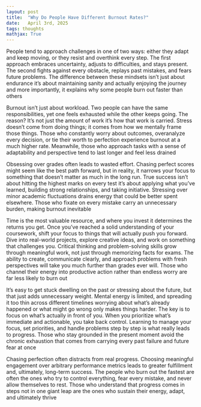 ```yaml
---
layout: post
title:  "Why Do People Have Different Burnout Rates?"
date:   April 3rd, 2025
tags: thoughts
mathjax: True
---
```


People tend to approach challenges in one of two ways: either they adapt and keep moving, or they resist and overthink every step. The first approach embraces uncertainty, adjusts to difficulties, and stays present. The second fights against every obstacle, replays past mistakes, and fears future problems. The difference between these mindsets isn’t just about endurance it’s about maintaining sanity and actually enjoying the journey and more importantly, it explains why some people burn out faster than others

Burnout isn’t just about workload. Two people can have the same responsibilities, yet one feels exhausted while the other keeps going. The reason? It’s not just the amount of work it’s how that work is carried. Stress doesn’t come from doing things; it comes from how we mentally frame those things. Those who constantly worry about outcomes, overanalyze every decision, or tie their worth to perfection experience burnout at a much higher rate. Meanwhile, those who approach tasks with a sense of adaptability and perspective tend to last longer and feel less drained

Obsessing over grades often leads to wasted effort. Chasing perfect scores might seem like the best path forward, but in reality, it narrows your focus to something that doesn’t matter as much in the long run. True success isn’t about hitting the highest marks on every test it’s about applying what you’ve learned, building strong relationships, and taking initiative. Stressing over minor academic fluctuations drains energy that could be better spent elsewhere. Those who fixate on every mistake carry an unnecessary burden, making burnout inevitable

Time is the most valuable resource, and where you invest it determines the returns you get. Once you’ve reached a solid understanding of your coursework, shift your focus to things that will actually push you forward. Dive into real-world projects, explore creative ideas, and work on something that challenges you. Critical thinking and problem-solving skills grow through meaningful work, not just through memorizing facts for exams. The ability to create, communicate clearly, and approach problems with fresh perspectives will take you much further than grades ever will. Those who channel their energy into productive action rather than endless worry are far less likely to burn out

It’s easy to get stuck dwelling on the past or stressing about the future, but that just adds unnecessary weight. Mental energy is limited, and spreading it too thin across different timelines worrying about what’s already happened or what might go wrong only makes things harder. The key is to focus on what’s actually in front of you. When you prioritize what’s immediate and actionable, you take back control. Learning to manage your focus, set priorities, and handle problems step by step is what really leads to progress. Those who stay grounded in the present moment avoid the chronic exhaustion that comes from carrying every past failure and future fear at once

Chasing perfection often distracts from real progress. Choosing meaningful engagement over arbitrary performance metrics leads to greater fulfillment and, ultimately, long-term success. The people who burn out the fastest are often the ones who try to control everything, fear every mistake, and never allow themselves to rest. Those who understand that progress comes in steps not in one giant leap are the ones who sustain their energy, adapt, and ultimately thrive